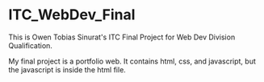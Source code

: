 # ITC_WebDev_Final
This is Owen Tobias Sinurat's ITC Final Project for Web  Dev Division Qualification.

My final project is a portfolio web. It contains html, css, and javascript, but the javascript is inside the html file.

